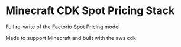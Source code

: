 # Minecraft CDK Spot Pricing Stack
Full re-write of the Factorio Spot Pricing model

Made to support Minecraft and built with the aws cdk
